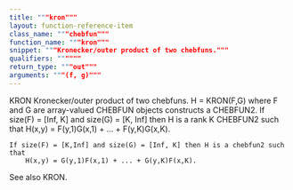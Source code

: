 ```yaml
---
title: """kron"""
layout: function-reference-item
class_name: """chebfun"""
function_name: """kron"""
snippet: """Kronecker/outer product of two chebfuns."""
qualifiers: """"""
return_type: """out"""
arguments: """(f, g)"""
---
```


 KRON   Kronecker/outer product of two chebfuns.
    H = KRON(F,G) where F and G are array-valued CHEBFUN objects constructs a
    CHEBFUN2.  If size(F) = [Inf, K] and size(G) = [K, Inf] then H is a rank K
    CHEBFUN2 such that
        H(x,y) = F(y,1)G(x,1) + ... + F(y,K)G(x,K).
 
    If size(F) = [K,Inf] and size(G) = [Inf, K] then H is a chebfun2 such that
        H(x,y) = G(y,1)F(x,1) + ... + G(y,K)F(x,K).
 
  See also KRON.
